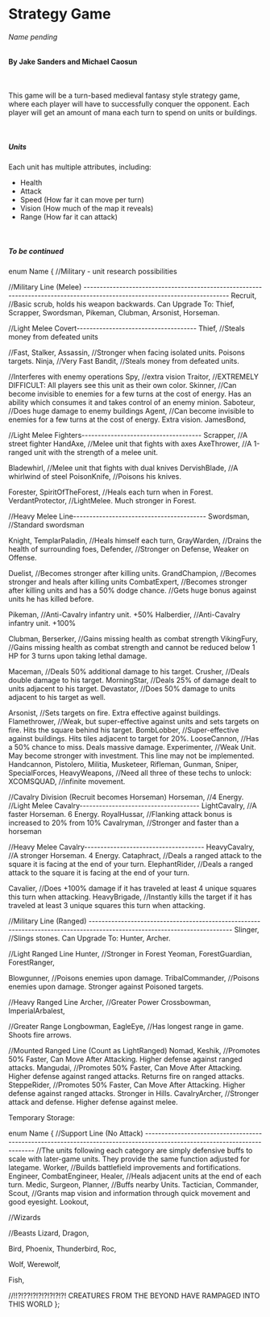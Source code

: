 <p><h1>Strategy Game</h1><h6>Name pending</h6></p>
<h4>By Jake Sanders and Michael Caosun</h4>
<br>
<p>This game will be a turn-based medieval fantasy style strategy game, where each player will have to successfully conquer the opponent. Each player will get an amount of mana each turn to spend on units or buildings.</p>
<br>
<p><h5>Units</h5>Each unit has multiple attributes, including:
<ul>
<li>Health</li>
<li>Attack</li>
<li>Speed (How far it can move per turn)</li>
<li>Vision (How much of the map it reveals)</li>
<li>Range (How far it can attack)</li>
</ul></p>
<br>
<h5>To be continued</h5>




enum Name {
//Military - unit research possibilities

//Military Line (Melee) ---------------------------------------------------------------------------------------------------------------------------
Recruit, //Basic scrub, holds his weapon backwards. Can Upgrade To: Thief, Scrapper,   Swordsman, Pikeman, Clubman, Arsonist,    Horseman.

//Light Melee Covert-------------------------------------
Thief, //Steals money from defeated units

//Fast,
Stalker,
Assassin, //Stronger when facing isolated units. Poisons targets.
Ninja,  //Very Fast
Bandit, //Steals money from defeated units.

//Interferes with enemy operations
Spy, //extra vision
Traitor,   //EXTREMELY DIFFICULT: All players see this unit as their own color.
Skinner, //Can become invisible to enemies for a few turns at the cost of energy. Has an ability which consumes it and takes control of an enemy minion.
Saboteur,  //Does huge damage to enemy buildings
Agent, //Can become invisible to enemies for a few turns at the cost of energy. Extra vision.
JamesBond,

//Light Melee Fighters-------------------------------------
Scrapper, //A street fighter
HandAxe, //Melee unit that fights with axes
AxeThrower, //A 1-ranged unit with the strength of a melee unit.

Bladewhirl, //Melee unit that fights with dual knives
DervishBlade, //A whirlwind of steel
PoisonKnife, //Poisons his knives.

Forester,
SpiritOfTheForest, //Heals each turn when in Forest.
VerdantProtector, //LightMelee. Much stronger in Forest.

//Heavy Melee Line-----------------------------------------
Swordsman, //Standard swordsman

Knight,
TemplarPaladin, //Heals himself each turn,
GrayWarden, //Drains the health of surrounding foes,
Defender, //Stronger on Defense, Weaker on Offense.


Duelist, //Becomes stronger after killing units.
GrandChampion, //Becomes stronger and heals after killing units
CombatExpert, //Becomes stronger after killing units and has a 50% dodge chance. //Gets huge bonus against units he has killed before.

Pikeman, //Anti-Cavalry infantry unit. +50%
Halberdier, //Anti-Cavalry infantry unit. +100%

Clubman,
Berserker, //Gains missing health as combat strength
VikingFury, //Gains missing health as combat strength and cannot be reduced below 1 HP for 3 turns upon taking lethal damage.

Maceman, //Deals 50% additional damage to his target.
Crusher, //Deals double damage to his target.
MorningStar, //Deals 25% of damage dealt to units adjacent to his target.
Devastator, //Does 50% damage to units adjacent to his target as well.

Arsonist, //Sets targets on fire. Extra effective against buildings.
Flamethrower, //Weak, but super-effective against units and sets targets on fire. Hits the square behind his target.
BombLobber, //Super-effective against buildings. Hits tiles adjacent to target for 20%.
LooseCannon, //Has a 50% chance to miss. Deals massive damage.
Experimenter, //Weak Unit. May become stronger with investment. This line may not be implemented.
Handcannon,
Pistolero,
Militia,
Musketeer,
Rifleman,
Gunman,
Sniper,
SpecialForces,
HeavyWeapons,
//Need all three of these techs to unlock:
XCOMSQUAD, //infinite movement.

//Cavalry Division (Recruit becomes Horseman)
Horseman, //4 Energy.
//Light Melee Cavalry-------------------------------------
LightCavalry, //A faster Horseman. 6 Energy.
RoyalHussar, //Flanking attack bonus is increased to 20% from 10%
Cavalryman, //Stronger and faster than a horseman

//Heavy Melee Cavalry-------------------------------------
HeavyCavalry, //A stronger Horseman. 4 Energy.
Cataphract, //Deals a ranged attack to the square it is facing at the end of your turn.
ElephantRider, //Deals a ranged attack to the square it is facing at the end of your turn.

Cavalier, //Does +100% damage if it has traveled at least 4 unique squares this turn when attacking.
HeavyBrigade, //Instantly kills the target if it has traveled at least 3 unique squares this turn when attacking.

//Military Line (Ranged) --------------------------------------------------------------------------------------------------------------------------
Slinger,  //Slings stones. Can Upgrade To: Hunter, Archer.

//Light Ranged Line
Hunter,
//Stronger in Forest
Yeoman,
ForestGuardian,
ForestRanger,

Blowgunner, //Poisons enemies upon damage.
TribalCommander, //Poisons enemies upon damage. Stronger against Poisoned targets.

//Heavy Ranged Line
Archer,
//Greater Power
Crossbowman,
ImperialArbalest,

//Greater Range
Longbowman,
EagleEye, //Has longest range in game. Shoots fire arrows.

//Mounted Ranged Line (Count as LightRanged)
Nomad,
Keshik, //Promotes 50% Faster, Can Move After Attacking. Higher defense against ranged attacks.
Mangudai,   //Promotes 50% Faster, Can Move After Attacking. Higher defense against ranged attacks. Returns fire on ranged attacks.
SteppeRider,    //Promotes 50% Faster, Can Move After Attacking. Higher defense against ranged attacks. Stronger in Hills.
CavalryArcher, //Stronger attack and defense. Higher defense against melee.


Temporary Storage:

enum Name {
//Support Line (No Attack) --------------------------------------------------------------------------------------------------------------------------
//The units following each category are simply defensive buffs to scale with later-game units. They provide the same function adjusted for lategame.
Worker, //Builds battlefield improvements and fortifications.
Engineer,
CombatEngineer,
Healer, //Heals adjacent units at the end of each turn.
Medic,
Surgeon,
Planner, //Buffs nearby Units.
Tactician,
Commander,
Scout,  //Grants map vision and information through quick movement and good eyesight.
Lookout,

//Wizards


//Beasts
Lizard,
Dragon,

Bird,
Phoenix,
Thunderbird,
Roc,

Wolf,
Werewolf,

Fish,

//!!?!??!?!?!?!?!?!?! CREATURES FROM THE BEYOND HAVE RAMPAGED INTO THIS WORLD
};




